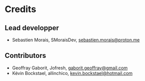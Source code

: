 # Credits

## Lead developper

- Sebastien Morais, SMoraisDev, sebastien.morais@proton.me

## Contributors

- Geoffray Gaborit, Jofresh, gaborit.geoffray@gmail.com
- Kévin Bockstael, allinchico, kevin.bockstael@hotmail.com
